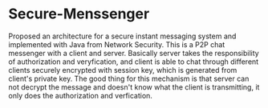 Secure-Menssenger
=================

Proposed an architecture for a secure instant messaging system and implemented with Java from Network Security.
This is a P2P chat messenger with a client and server.
Basically server takes the responsibility of authorization and veryfication, and client is able to chat through different clients securely encrypted with session key, which is generated from client's private key. The good thing for this mechanism is that server can not decrypt the message and doesn't know what the client is transmitting, it only does the authorization and verfication.
